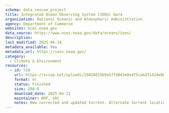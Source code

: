 ```yaml
---
schema: data_rescue_project 
title: Integrated Ocean Observing System (IOOS) Data
organization: National Oceanic and Atmospheric Administration
agency: Department of Commerce
websites: ncei.noaa.gov
data_source: https://www.ncei.noaa.gov/data/oceans/ioos/
description: 
last_modified: 2025-04-14
metadata_available: Yes
metadata_url: https://ioos.noaa.gov/
category:
  - Climate & Environment 
resources:
  - id: 728
    url: https://sciop.net/uploads/25026815b9a57fd843e0e475cab251424e0bd41c
    format: nc
    status: Finished
    size: 200.0
    download_date: 2025-04-11
    maintainer: DRP, SRC
    notes: New corrected and updated torrent. Alternate torrent location https://academictorrents.com/details/25026815b9a57fd843e0e475cab251424e0bd41c
---
```


